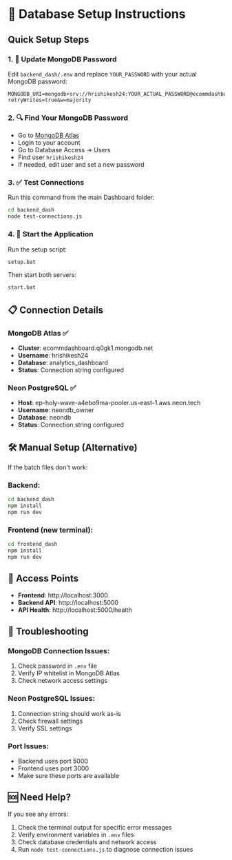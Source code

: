 # 🔐 Database Setup Instructions

## Quick Setup Steps

### 1. 📝 Update MongoDB Password
Edit `backend_dash/.env` and replace `YOUR_PASSWORD` with your actual MongoDB password:

```env
MONGODB_URI=mongodb+srv://hrishikesh24:YOUR_ACTUAL_PASSWORD@ecommdashboard.q0gk1.mongodb.net/dashboard?retryWrites=true&w=majority
```

### 2. 🔍 Find Your MongoDB Password
- Go to [MongoDB Atlas](https://cloud.mongodb.com/)
- Login to your account
- Go to Database Access → Users
- Find user `hrishikesh24`
- If needed, edit user and set a new password

### 3. ✅ Test Connections
Run this command from the main Dashboard folder:
```bash
cd backend_dash
node test-connections.js
```

### 4. 🚀 Start the Application
Run the setup script:
```bash
setup.bat
```

Then start both servers:
```bash
start.bat
```

## 📋 Connection Details

### MongoDB Atlas ✅
- **Cluster**: ecommdashboard.q0gk1.mongodb.net
- **Username**: hrishikesh24
- **Database**: analytics_dashboard
- **Status**: Connection string configured

### Neon PostgreSQL ✅  
- **Host**: ep-holy-wave-a4ebo9ma-pooler.us-east-1.aws.neon.tech
- **Username**: neondb_owner
- **Database**: neondb
- **Status**: Connection string configured

## 🛠️ Manual Setup (Alternative)

If the batch files don't work:

### Backend:
```bash
cd backend_dash
npm install
npm run dev
```

### Frontend (new terminal):
```bash
cd frontend_dash  
npm install
npm run dev
```

## 🎯 Access Points

- **Frontend**: http://localhost:3000
- **Backend API**: http://localhost:5000
- **API Health**: http://localhost:5000/health

## 🔧 Troubleshooting

### MongoDB Connection Issues:
1. Check password in `.env` file
2. Verify IP whitelist in MongoDB Atlas
3. Check network access settings

### Neon PostgreSQL Issues:
1. Connection string should work as-is
2. Check firewall settings
3. Verify SSL settings

### Port Issues:
- Backend uses port 5000
- Frontend uses port 3000
- Make sure these ports are available

## 🆘 Need Help?

If you see any errors:
1. Check the terminal output for specific error messages
2. Verify environment variables in `.env` files
3. Check database credentials and network access
4. Run `node test-connections.js` to diagnose connection issues